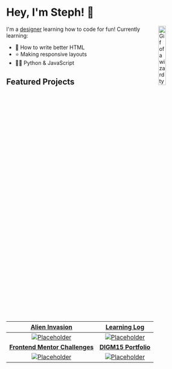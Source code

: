 # Hey, I'm Steph! 👋
  
<img align="right" width="20%" alt="Gif of a wizard typing on a computer" src="https://i.imgur.com/vSmdBrC.gif"/>
  
I'm a [designer](https://burciaga.design/) learning how to code for fun! Currently learning:

- :thinking: How to write better HTML  
- :star: Making responsive layouts  
- :technologist: Python & JavaScript
  
## Featured Projects

| [**Alien Invasion**](https://github.com/srciaga/alien-invasion) | [**Learning Log**](https://github.com/srciaga/learning-log) |
| :---: | :--: |
| [![Placeholder](https://i.imgur.com/dZ3taTm.png)](https://github.com/srciaga/alien-invasion) | [![Placeholder](https://i.imgur.com/q64LblB.png)](https://github.com/srciaga/learning-log) |
| [**Frontend Mentor Challenges**](https://github.com/srciaga/frontend-mentor-challenges) | [**DIGM15 Portfolio**](https://github.com/srciaga/digm15) |
| [![Placeholder](https://i.imgur.com/PKWdew4.png)](https://github.com/srciaga/frontend-mentor-challenges) | [![Placeholder](https://i.imgur.com/BPImhmJ.png)](https://github.com/srciaga/digm15) |

